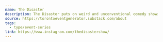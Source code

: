 ```yaml
---
name: The Disaster
description: The Disaster puts on weird and unconventional comedy shows in Toronto.
source: https://torontoeventgenerator.substack.com/about
tags:
  - type/event-series
link: https://www.instagram.com/thedisastershow/
---
```

